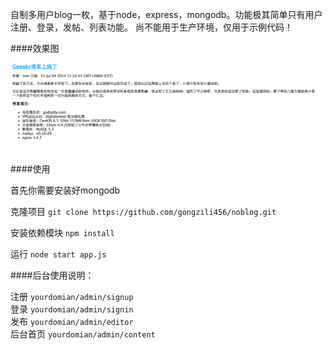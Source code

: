 自制多用户blog一枚，基于node，express，mongodb。功能极其简单只有用户注册、登录，发帖、列表功能。
尚不能用于生产环境，仅用于示例代码！

####效果图

![](https://raw.githubusercontent.com/gongzili456/noblog/master/screnn.png)


####使用

首先你需要安装好mongodb

克隆项目
`git clone https://github.com/gongzili456/noblog.git`

安装依赖模块
`npm install`

运行
`node start app.js`

####后台使用说明：

注册
`yourdomian/admin/signup`<br>
登录
`yourdomian/admin/signin`<br>
发布
`yourdomian/admin/editor`<br>
后台首页
`yourdomian/admin/content`<br>
